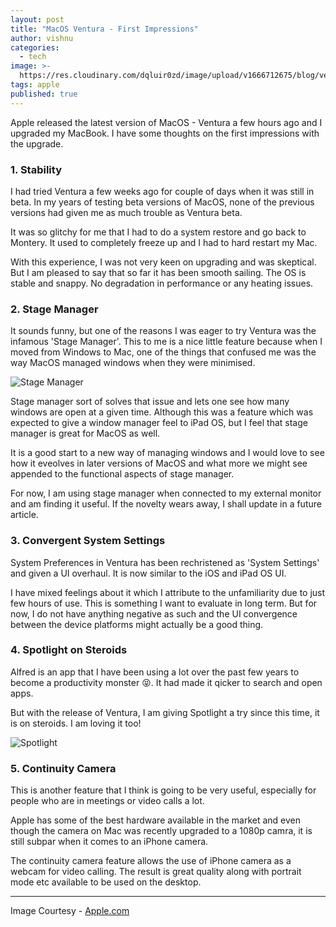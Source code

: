 ```yaml
---
layout: post
title: "MacOS Ventura - First Impressions"
author: vishnu
categories:
  - tech
image: >-
  https://res.cloudinary.com/dqluir0zd/image/upload/v1666712675/blog/ventura-min_l3lwww.jpg
tags: apple
published: true
---
```

Apple released the latest version of MacOS - Ventura a few hours ago and I upgraded my MacBook. I have some thoughts on the first impressions with the upgrade.

### 1. Stability
I had tried Ventura a few weeks ago for couple of days when it was still in beta. In my years of testing beta versions of MacOS, none of the previous versions had given me as much trouble as Ventura beta.

It was so glitchy for me that I had to do a system restore and go back to Montery. It used to completely freeze up and I had to hard restart my Mac.

With this experience, I was not very keen on upgrading and was skeptical. But I am pleased to say that so far it has been smooth sailing. The OS is stable and snappy. No degradation in performance or any heating issues.

### 2. Stage Manager
It sounds funny, but one of the reasons I was eager to try Ventura was the infamous 'Stage Manager'. This to me is a nice little feature because when I moved from Windows to Mac, one of the things that confused me was the way MacOS managed windows when they were minimised.

![Stage Manager](https://res.cloudinary.com/dqluir0zd/image/upload/v1666713189/blog/stage_w4ppck.jpg)

Stage manager sort of solves that issue and lets one see how many windows are open at a given time. Although this was a feature which was expected to give a window manager feel to iPad OS, but I feel that stage manager is great for MacOS as well.

It is a good start to a new way of managing windows and I would love to see how it eveolves in later versions of MacOS and what more we might see appended to the functional aspects of stage manager.

For now, I am using stage manager when connected to my external monitor and am finding it useful. If the novelty wears away, I shall update in a future article.

### 3. Convergent System Settings
System Preferences in Ventura has been rechristened as 'System Settings' and given a UI overhaul. It is now similar to the iOS and iPad OS UI.

I have mixed feelings about it which I attribute to the unfamiliarity due to just few hours of use. This is something I want to evaluate in long term. But for now, I do not have anything negative as such and the UI convergence between the device platforms might actually be a good thing.

### 4. Spotlight on Steroids
Alfred is an app that I have been using a lot over the past few years to become a productivity monster 😝. It had made it qicker to search and open apps.

But with the release of Ventura, I am giving Spotlight a try since this time, it is on steroids. I am loving it too!

![Spotlight](https://res.cloudinary.com/dqluir0zd/image/upload/v1666716230/blog/spotlight_xhxcv0.jpg)

### 5. Continuity Camera
This is another feature that I think is going to be very useful, especially for people who are in meetings or video calls a lot. 

Apple has some of the best hardware available in the market and even though the camera on Mac was recently upgraded to a 1080p camra, it is still subpar when it comes to an iPhone camera.

The continuity camera feature allows  the use of iPhone camera as a webcam for video calling. The result is great quality along with portrait mode etc available to be used on the desktop.



---

Image Courtesy - [Apple.com](https://apple.com)